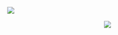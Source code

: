  ⠀ ⠀ ⠀ ⠀  ⠀  ⠀  ⠀    ⠀  ⠀⠀  ⠀    ⠀    ⠀  ⠀  ⠀ ⠀  ⠀ ⠀![](https://file.garden/Zqvw-vvs4mjErqZF/image_2024-12-12_192440328.png)
 
  ⠀  ⠀ ⠀        ⠀ ⠀ ⠀  ⠀ ⠀     ⠀  ⠀ ⠀ ⠀  ⠀ ⠀    ⠀ ⠀  ⠀⠀ ⠀  ⠀⠀  ⠀ ⠀  ⠀ ⠀  ⠀ ⠀  ⠀ ⠀  ⠀       ⠀     ⠀  ⠀ ⠀![](https://komarev.com/ghpvc/?username=your-github-username&color=ebebeb)
<!--
**PigsFIy/PigsFIy** is a ✨ _special_ ✨ repository because its `README.md` (this file) appears on your GitHub profile.

Here are some ideas to get you started:

- 🔭 I’m currently working on ...
- 🌱 I’m currently learning ...
- 👯 I’m looking to collaborate on ...
- 🤔 I’m looking for help with ...
- 💬 Ask me about ...
- 📫 How to reach me: ...
- 😄 Pronouns: ...
- ⚡ Fun fact: ...
-->
